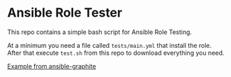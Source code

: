 # Ansible Role Tester

This repo contains a simple bash script for Ansible Role Testing.

At a minimum you need a file called `tests/main.yml` that install the role.
After that execute `test.sh` from this repo to download everything you need.

[Example from ansible-graphite](https://github.com/nsg/ansible-graphite/blob/master/.travis.yml)
